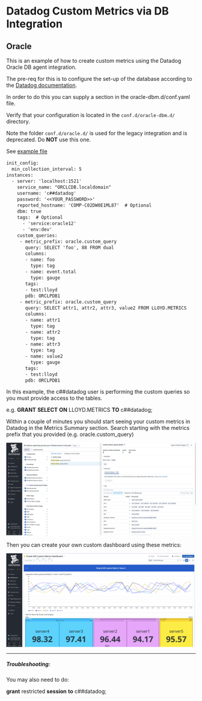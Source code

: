 # Datadog Custom Metrics via DB Integration

## Oracle

This is an example of how to create custom metrics using the Datadog Oracle DB agent integration.

The pre-req for this is to configure the set-up of the database according to the [Datadog documentation](https://docs.datadoghq.com/database_monitoring/setup_oracle/selfhosted/?tab=multitenant). 

In order to do this you can supply a section in the oracle-dbm.d/conf.yaml file.

Verify that your configuration is located in the `conf.d/oracle-dbm.d/` directory. 

Note the folder `conf.d/oracle.d/` is used for the legacy integration and is deprecated. Do **NOT** use this one. 

See [example file](conf.yaml)

```    custom_queries:
init_config:
  min_collection_interval: 5
instances:
  - server: 'localhost:1521'
    service_name: "ORCLCDB.localdomain" 
    username: 'c##datadog' 
    password: '<<YOUR_PASSWORD>>'
    reported_hostname: 'COMP-C02DW0E1ML87'  # Optional
    dbm: true
    tags:  # Optional
      - 'service:oracle12'
      - 'env:dev'
    custom_queries:
     - metric_prefix: oracle.custom_query
       query: SELECT 'foo', 88 FROM dual
       columns:
       - name: foo
         type: tag
       - name: event.total
         type: gauge
       tags:
       - test:lloyd
       pdb: ORCLPDB1
     - metric_prefix: oracle.custom_query
       query: SELECT attr1, attr2, attr3, value2 FROM LLOYD.METRICS
       columns:
       - name: attr1
         type: tag
       - name: attr2
         type: tag
       - name: attr3
         type: tag
       - name: value2
         type: gauge
       tags:
       - test:lloyd
       pdb: ORCLPDB1
```

In this example, the c##datadog user is performing the custom queries so you must provide access to the tables. 

e.g. **GRANT** **SELECT** **ON** LLOYD.METRICS **TO** c##datadog;

Within a couple of minutes you should start seeing your custom metrics in Datadog in the Metrics Summary section. Search starting with the metrics prefix that you provided (e.g. oracle.custom_query)

![oracle-custom-metrics-summary](images/001-oracle-custom-metrics-summary.png)

Then you can create your own custom dashboard using these metrics:

![oracle-custom-metrics-dashboard](images/002-oracle-custom-metrics-dashboard.png)



---

##### Troubleshooting:

You may also need to do:

**grant** restricted **session** **to** c##datadog; 
